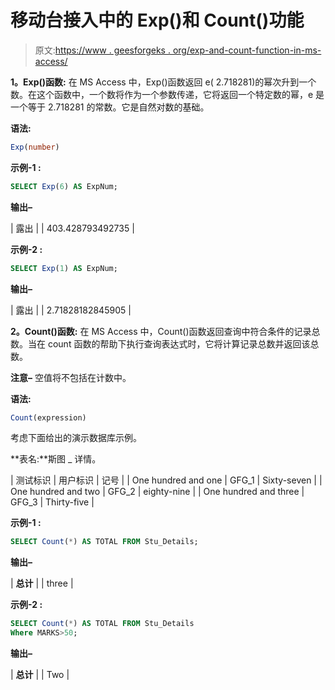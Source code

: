 # 移动台接入中的 Exp()和 Count()功能

> 原文:[https://www . geesforgeks . org/exp-and-count-function-in-ms-access/](https://www.geeksforgeeks.org/exp-and-count-function-in-ms-access/)

**1。Exp()函数:**
在 MS Access 中，Exp()函数返回 e( 2.718281)的幂次升到一个数。在这个函数中，一个数将作为一个参数传递，它将返回一个特定数的幂，e 是一个等于 2.718281 的常数。它是自然对数的基础。

**语法:**

```sql
Exp(number)

```

**示例-1 :**

```sql
SELECT Exp(6) AS ExpNum;

```

**输出–**

| 露出 |
| 403.428793492735 |

**示例-2 :**

```sql
SELECT Exp(1) AS ExpNum;

```

**输出–**

| 露出 |
| 2.71828182845905 |

**2。Count()函数:**
在 MS Access 中，Count()函数返回查询中符合条件的记录总数。当在 count 函数的帮助下执行查询表达式时，它将计算记录总数并返回该总数。

**注意–**
空值将不包括在计数中。

**语法:**

```sql
Count(expression)

```

考虑下面给出的演示数据库示例。

**表名:**斯图 _ 详情。

| 测试标识 | 用户标识 | 记号 |
| One hundred and one | GFG_1 | Sixty-seven |
| One hundred and two | GFG_2 | eighty-nine |
| One hundred and three | GFG_3 | Thirty-five |

**示例-1 :**

```sql
SELECT Count(*) AS TOTAL FROM Stu_Details;

```

**输出–**

| **总计** |
| three |

**示例-2 :**

```sql
SELECT Count(*) AS TOTAL FROM Stu_Details
Where MARKS>50;

```

**输出–**

| **总计** |
| Two |